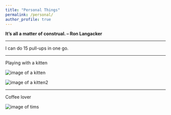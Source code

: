 ```yaml
---
title: "Personal Things"
permalink: /personal/
author_profile: true
---
```



**It’s all a matter of construal.        – Ron Langacker**  
- - -
I can do 15 pull-ups in one go.
- - -
Playing with a kitten

![image of a kitten](https://hongjie-fu.github.io/files/posts/kitten.jpg)

![image of a kitten2](https://hongjie-fu.github.io/files/posts/kitten2.jpeg)

- - -
Coffee lover

![image of tims](https://hongjie-fu.github.io/files/posts/tims.jpg)
